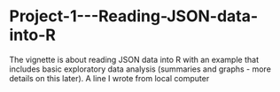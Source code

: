 # Project-1---Reading-JSON-data-into-R
The vignette is about reading JSON data into R with an example that includes basic exploratory data analysis (summaries and graphs - more details on this later).
A line I wrote from local computer
